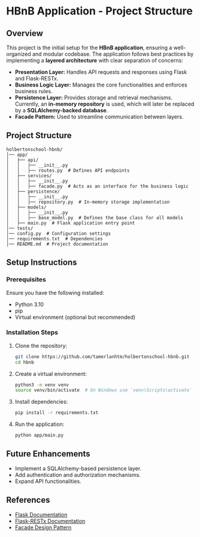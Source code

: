 # HBnB Application - Project Structure

## Overview
This project is the initial setup for the **HBnB application**, ensuring a well-organized and modular codebase. The application follows best practices by implementing a **layered architecture** with clear separation of concerns:

- **Presentation Layer:** Handles API requests and responses using Flask and Flask-RESTx.
- **Business Logic Layer:** Manages the core functionalities and enforces business rules.
- **Persistence Layer:** Provides storage and retrieval mechanisms. Currently, an **in-memory repository** is used, which will later be replaced by a **SQLAlchemy-backed database**.
- **Facade Pattern:** Used to streamline communication between layers.

## Project Structure
```
holbertonschool-hbnb/
│── app/
│   ├── api/
│   │   ├── __init__.py
│   │   ├── routes.py  # Defines API endpoints
│   ├── services/
│   │   ├── __init__.py
│   │   ├── facade.py  # Acts as an interface for the business logic
│   ├── persistence/
│   │   ├── __init__.py
│   │   ├── repository.py  # In-memory storage implementation
│   ├── models/
│   │   ├── __init__.py
│   │   ├── base_model.py  # Defines the base class for all models
│   ├── main.py  # Flask application entry point
│── tests/
│── config.py  # Configuration settings
│── requirements.txt  # Dependencies
│── README.md  # Project documentation
```

## Setup Instructions
### Prerequisites
Ensure you have the following installed:
- Python 3.10
- pip
- Virtual environment (optional but recommended)

### Installation Steps
1. Clone the repository:
   ```sh
   git clone https://github.com/tamerlanhtm/holbertonschool-hbnb.git
   cd hbnb
   ```
2. Create a virtual environment:
   ```sh
   python3 -m venv venv
   source venv/bin/activate  # On Windows use `venv\Scripts\activate`
   ```
3. Install dependencies:
   ```sh
   pip install -r requirements.txt
   ```
4. Run the application:
   ```sh
   python app/main.py
   ```

## Future Enhancements
- Implement a SQLAlchemy-based persistence layer.
- Add authentication and authorization mechanisms.
- Expand API functionalities.

## References
- [Flask Documentation](https://flask.palletsprojects.com/en/stable/)
- [Flask-RESTx Documentation](https://flask-restx.readthedocs.io/en/latest/)
- [Facade Design Pattern](https://refactoring.guru/design-patterns/facade/python/example)

